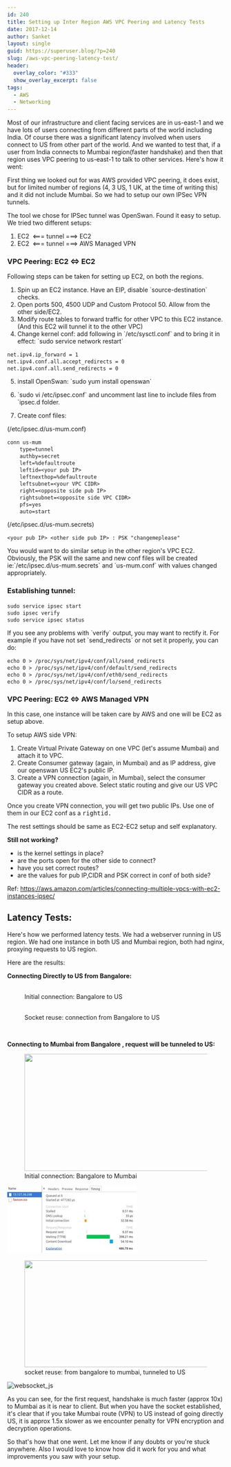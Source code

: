 ```yaml
---
id: 240
title: Setting up Inter Region AWS VPC Peering and Latency Tests
date: 2017-12-14
author: Sanket
layout: single
guid: https://superuser.blog/?p=240
slug: /aws-vpc-peering-latency-test/
header:
  overlay_color: "#333"
  show_overlay_excerpt: false
tags:
  - AWS
  - Networking
---
```


Most of our infrastructure and client facing services are in us-east-1 and we have lots of users connecting from different parts of the world including India. Of course there was a significant latency involved when users connect to US from other part of the world. And we wanted to test that, if a user from India connects to Mumbai region(faster handshake) and then that region uses VPC peering to us-east-1 to talk to other services. Here's how it went:


First thing we looked out for was AWS provided VPC peering, it does exist, but for limited number of regions (4, 3 US, 1 UK, at the time of writing this) and it did not include Mumbai. So we had to setup our own IPSec VPN tunnels.

The tool we chose for IPSec tunnel was OpenSwan. Found it easy to setup. We tried two different setups:

  1. EC2  <=== tunnel ===> EC2
  2. EC2  <=== tunnel ===> AWS Managed VPN

### VPC Peering: EC2 <=> EC2

Following steps can be taken for setting up EC2, on both the regions.

<li style="list-style-type: none;">
  <ol>
    <li>
      Spin up an EC2 instance. Have an EIP, disable `source-destination` checks.
    </li>
    <li>
      Open ports 500, 4500 UDP and Custom Protocol 50. Allow from the other side/EC2.
    </li>
    <li>
      Modify route tables to forward traffic for other VPC to this EC2 instance. (And this EC2 will tunnel it to the other VPC)
    </li>
    <li>
      Change kernel conf: add following in `/etc/sysctl.conf` and to bring it in effect: `sudo service network restart`
    </li>
  </ol>
</li>

```
net.ipv4.ip_forward = 1
net.ipv4.conf.all.accept_redirects = 0
net.ipv4.conf.all.send_redirects = 0
```

5. install OpenSwan: \`sudo yum install openswan\`

6. \`sudo vi /etc/ipsec.conf\` and uncomment last line to include files from \`ipsec.d folder.

7. Create conf files:

(/etc/ipsec.d/us-mum.conf)
```
conn us-mum
	type=tunnel
	authby=secret
	left=%defaultroute
	leftid=<your pub IP>
	leftnexthop=%defaultroute
	leftsubnet=<your VPC CIDR>
	right=<opposite side pub IP>
	rightsubnet=<opposite side VPC CIDR>
	pfs=yes
	auto=start
```

(/etc/ipsec.d/us-mum.secrets)
```
<your pub IP> <other side pub IP> : PSK "changemeplease"
```

You would want to do similar setup in the other region's VPC EC2. Obviously, the PSK will the same and new conf files will be created ie:\`/etc/ipsec.d/us-mum.secrets\` and \`us-mum.conf\` with values changed appropriately.

### Establishing tunnel:

```shell
sudo service ipsec start
sudo ipsec verify
sudo service ipsec status
```

If you see any problems with \`verify\` output, you may want to rectify it. For example if you have not set \`send_redirects\` or not set it properly, you can do:

```
echo 0 > /proc/sys/net/ipv4/conf/all/send_redirects
echo 0 > /proc/sys/net/ipv4/conf/default/send_redirects
echo 0 > /proc/sys/net/ipv4/conf/eth0/send_redirects
echo 0 > /proc/sys/net/ipv4/conf/lo/send_redirects
```

### VPC Peering: EC2 <=> AWS Managed VPN

In this case, one instance will be taken care by AWS and one will be EC2 as setup above.

To setup AWS side VPN:

<ol class="remarkup-list">
  <li class="remarkup-list-item">
    Create Virtual Private Gateway on one VPC (let's assume Mumbai) and attach it to VPC.
  </li>
  <li class="remarkup-list-item">
    Create Consumer gateway (again, in Mumbai) and as IP address, give our openswan US EC2's public IP.
  </li>
  <li class="remarkup-list-item">
    Create a VPN connection (again, in Mumbai), select the consumer gateway you created above. Select static routing and give our US VPC CIDR as a route.
  </li>
</ol>

Once you create VPN connection, you will get two public IPs. Use one of them in our EC2 conf as a <tt class="remarkup-monospaced">rightid. </tt>

The rest settings should be same as EC2-EC2 setup and self explanatory.

**Still not working?**

<ul class="remarkup-list">
  <li class="remarkup-list-item">
    is the kernel settings in place?
  </li>
  <li class="remarkup-list-item">
    are the ports open for the other side to connect?
  </li>
  <li class="remarkup-list-item">
    have you set correct routes?
  </li>
  <li class="remarkup-list-item">
    are the values for pub IP,CIDR and PSK correct in conf of both side?
  </li>
</ul>

Ref: <a href="https://aws.amazon.com/articles/connecting-multiple-vpcs-with-ec2-instances-ipsec/" target="_blank" rel="noopener">https://aws.amazon.com/articles/connecting-multiple-vpcs-with-ec2-instances-ipsec/</a>

## Latency Tests:

Here's how we performed latency tests. We had a webserver running in US region. We had one instance in both US and Mumbai region, both had nginx, proxying requests to US region.

Here are the results:

**Connecting Directly to US from Bangalore:**

<figure>
  <img src="{{ site.url }}{{ site.baseurl }}/wp-content/uploads/2017/12/us_initial.jpg" alt="">
  <figcaption>Initial connection: Bangalore to US</figcaption>
</figure> 

<figure>
  <img src="{{ site.url }}{{ site.baseurl }}/wp-content/uploads/2017/12/us_repeat.jpg" alt="">
  <figcaption>Socket reuse: connection from Bangalore to US</figcaption>
</figure> 
&nbsp;


**Connecting to Mumbai from Bangalore , request will be tunneled to US:**

<figure>
<img src="//superuser.blog" alt="" width="521" height="271" srcset="https://superuser.blog/wp-content/uploads/2017/12/mum_initial.jpg 521w, https://superuser.blog 300w" sizes="(max-width: 521px) 100vw, 521px" />
<figcaption >Initial connection: Bangalore to Mumbai</figcaption>
</figure> 

![websocket_js](/wp-content/uploads/2017/12/mum_initial-300x156.jpg)


<figure>
<img class="wp-image-245 size-full" src="//superuser.blog/wp-content/uploads/2017/12/mum_repeat.jpg" alt="" width="520" height="247" srcset="https://superuser.blog/wp-content/uploads/2017/12/mum_repeat.jpg 520w, https://superuser.blogg 300w" sizes="(max-width: 520px) 100vw, 520px" />
<figcaption >socket reuse: from bangalore to mumbai, tunneled to US</figcaption>
</figure> 

![websocket_js](/wp-content/uploads/2017/12/mum_repeat-300x143.jp)


As you can see, for the first request, handshake is much faster (approx 10x) to Mumbai as it is near to client. But when you have the socket established, it's clear that if you take Mumbai route (VPN) to US instead of going directly US, it is approx 1.5x slower as we encounter penalty for VPN encryption and decryption operations.

So that's how that one went. Let me know if any doubts or you're stuck anywhere. Also I would love to know how did it work for you and what improvements you saw with your setup.